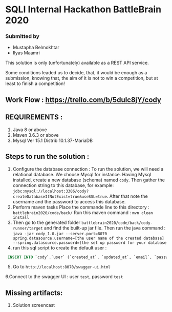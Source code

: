 # SQLI Internal Hackathon BattleBrain 2020
###  Submitted by 
* Mustapha Belmokhtar
* Ilyas Maamri

This solution is only (unfortunately) available as a REST API service. 

Some conditions leaded us to decide, that, it would be enough as a submission, knowing that, the aim of it is not to win a competition, but at least to finish a competition! 

## Work Flow : https://trello.com/b/5duIc8jY/cody

## REQUIREMENTS : 
1. Java 8 or above
1. Maven 3.6.3 or above
1. Mysql Ver 15.1 Distrib 10.1.37-MariaDB

## Steps to run the solution : 

1. Configure the database connection : 
To run the solution, we will need a relational database. We choose Mysql for instance. 
Having Mysql installed, create a new database (schema) named `cody`. 
Then gather the connection string to this database, for example:  
`jdbc:mysql://localhost:3306/cody?createDatabaseIfNotExist=true&useSSL=true`.
After that note the username and the password to access this database. 
1. Perform maven tasks
Place the commande line to this directory : `battlebrain2020/code/back/`
Run this maven command : 
`mvn clean install`
1. Then go to the generated folder `battlebrain2020/code/back/cody-runner/target` and find the built-up jar file. 
Then run the java command : 
`java -jar cody_1.0.jar --server.port=8070 spring.datasource.username=[the user name of the created database]  --spring.datasource.password=[the set up password for your database`
1. run this sql script to create the default user : 

```SQL
 INSERT INTO `cody`.`user` (`created_at`, `updated_at`, `email`, `password`, `team_id`) VALUES (null, null, 'test', '$2a$10$aL3BJmOMQEPPAaerlG8J9OBq7t4RcKNJlQIRI/ohu4McZ4xEzkDju', null)
```

5. Go to `http://localhost:8070/swagger-ui.html`

6.Connect to the swagger UI : user `test`, password `test`

## Missing artifacts:  
1. Solution screencast
